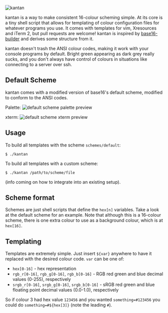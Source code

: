 ![kantan](http://i.imgur.com/t9SrZ1i.png)

kantan is a way to make consistent 16-colour scheming simple. At its core is a tiny shell script that allows for templating of colour configuration files for whatever programs you use. It comes with templates for vim, Xresources and iTerm 2, but pull requests are welcome! kantan is inspired by [base16-builder](https://github.com/chriskempson/base16-builder) and derives some structure from it.

kantan doesn't trash the ANSI colour codes, making it work with your console programs by default. Bright green appearing as dark grey really sucks, and you don't always have control of colours in situations like connecting to a server over ssh.

## Default Scheme

kantan comes with a modified version of base16's default scheme, modified to conform to the ANSI codes.

Palette:
![default scheme palette preview](http://i.imgur.com/LUOXy3V.png)

xterm:
![default scheme xterm preview](http://i.imgur.com/m2YFQep.png)


## Usage

To build all templates with the scheme `schemes/default`:

    $ ./kantan

To build all templates with a custom scheme:

    $ ./kantan /path/to/scheme/file


(info coming on how to integrate into an existing setup).


## Scheme format

Schemes are just shell scripts that define the `hex[n]` variables. Take a look at the default scheme for an example. Note that although this is a 16-colour scheme, there is one extra colour to use as a background colour, which is at `hex[16]`.

## Templating

Templates are extremely simple. Just insert `${var}` anywhere to have it replaced with the desired colour code. `var` can be one of:

- `hex[0-16]` - hex representation
- `rgb_r[0-16]`, `rgb_g[0-16]`, `rgb_b[0-16]` - RGB red green and blue decimal values (0-255), respectively
- `srgb_r[0-16]`, `srgb_g[0-16]`, `srgb_b[0-16]` - sRGB red green and blue floating point decimal values (0.0-1.0), respectively

So if colour 3 had hex value `123456` and you wanted `something=#123456` you could do `something=#${hex[3]}` (note the leading `#`).


